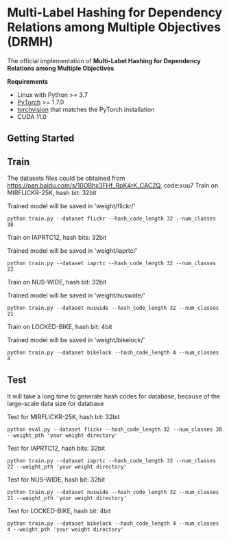 # Multi-Label Hashing for Dependency Relations among Multiple Objectives (DRMH)

The official implementation of **Multi-Label Hashing for Dependency Relations among Multiple Objectives**

**Requirements**

* Linux with Python >= 3.7
* [PyTorch](https://pytorch.org/get-started/locally/) >= 1.7.0
* [torchvision](https://github.com/pytorch/vision/) that matches the PyTorch installation
* CUDA 11.0


## Getting Started

## Train

The datasets files could be obtained from https://pan.baidu.com/s/10OBhx3FHf_RpK4rK_CACZQ, code:xuu7
Train on MIRFLICKR-25K, hash bit: 32bit 

Trained model will be saved in 'weight/flickr/'

```
python train.py --dataset flickr --hash_code_length 32 --num_classes 38
```



Train on IAPRTC12, hash bits: 32bit 

Trained model will be saved in 'weight/iaprtc/'

```
python train.py --dataset iaprtc --hash_code_length 32 --num_classes 22
```



Train on NUS-WIDE, hash bit: 32bit 

Trained model will be saved in 'weight/nuswide/'

```
python train.py --dataset nuswide --hash_code_length 32 --num_classes 21
```



Train on LOCKED-BIKE, hash bit: 4bit 

Trained model will be saved in 'weight/bikelock/'

```
python train.py --dataset bikelock --hash_code_length 4 --num_classes 4
```



## Test


It will take a long time to generate hash codes for database, because of the large-scale data size for database


Test for MIRFLICKR-25K, hash bit: 32bit 

```
python eval.py --dataset flickr --hash_code_length 32 --num_classes 38 --weight_pth 'your weight directory'
```



Test for IAPRTC12, hash bits: 32bit 

```
python train.py --dataset iaprtc --hash_code_length 32 --num_classes 22 --weight_pth 'your weight directory'
```



Test for NUS-WIDE, hash bit: 32bit 

```
python train.py --dataset nuswide --hash_code_length 32 --num_classes 21 --weight_pth 'your weight directory'
```



Test for  LOCKED-BIKE, hash bit: 4bit 

```
python train.py --dataset bikelock --hash_code_length 4 --num_classes 4 --weight_pth 'your weight directory'
```

